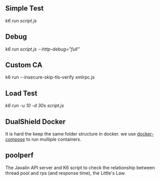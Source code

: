 ## Simple Test 
*k6 run script.js*

## Debug
*k6 run script.js --http-debug="full"*

## Custom CA
k6 run --insecure-skip-tls-verify xmlrpc.js

## Load Test
*k6 run -u 10 -d 30s script.js*

## DualShield Docker
It is hard the keep the same folder structure in docker. we use [docker-compose](https://stackoverflow.com/questions/29480099/docker-compose-vs-dockerfile-which-is-better) to run multiple containers.

## poolperf

The Javalin API server and K6 script to check the relationship between thread pool and rps (and response time), the Little's Law.



